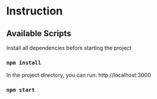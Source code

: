 # Instruction

## Available Scripts

Install all dependencies before starting the project

### `npm install`

In the project directory, you can run: http://localhost:3000

### `npm start`

